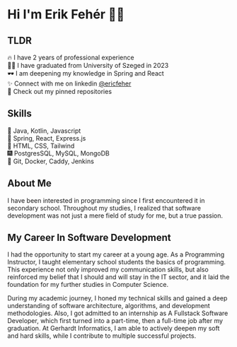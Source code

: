 # Hi I'm Erik Fehér 👋🏼

## TLDR

🔥 I have 2 years of professional experience \
💪🏼 I have graduated from University of Szeged in 2023 \
🕶 I am deepening my knowledge in Spring and React \
✨ Connect with me on linkedin [@ericfeher](https://www.linkedin.com/in/ericfeher/) \
🎈 Check out my pinned repositories

## Skills

🎉 Java, Kotlin, Javascript \
🎇 Spring, React, Express.js \
🎈 HTML, CSS, Tailwind \
🎆 PostgresSQL, MySQL, MongoDB \
🎊 Git, Docker, Caddy, Jenkins

## About Me

I have been interested in programming since I first encountered it in secondary school. Throughout my studies, I realized that software development was not just a mere field of study for me, but a true passion.

## My Career In Software Development

I had the opportunity to start my career at a young age. As a Programming Instructor, I taught elementary school students the basics of programming. This experience not only improved my communication skills, but also reinforced my belief that I should and will stay in the IT sector, and it laid the foundation for my further studies in Computer Science.

During my academic journey, I honed my technical skills and gained a deep understanding of software architecture, algorithms, and development methodologies. Also, I got admitted to an internship as A Fullstack Software Developer, which first turned into a part-time, then a full-time job after my graduation. At Gerhardt Informatics, I am able to actively deepen my soft and hard skills, while I contribute to multiple successful projects.
